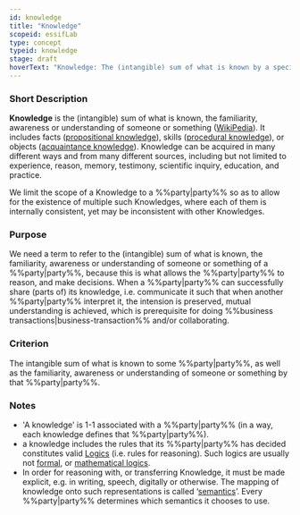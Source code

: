 ```yaml
---
id: knowledge
title: "Knowledge"
scopeid: essifLab
type: concept
typeid: knowledge
stage: draft
hoverText: "Knowledge: The (intangible) sum of what is known by a specific Party, as well as the familiarity, awareness or understanding of someone or something by that Party."
---
```


### Short Description
**Knowledge** is the (intangible) sum of what is known, the familiarity, awareness or understanding of someone or something ([WikiPedia](https://en.wikipedia.org/wiki/Knowledge)). It includes facts ([propositional knowledge](https://en.wikipedia.org/wiki/Propositional_knowledge)), skills ([procedural knowledge](https://en.wikipedia.org/wiki/Procedural_knowledge)), or objects ([acquaintance knowledge](https://en.wikipedia.org/wiki/Knowledge_by_acquaintance)). Knowledge can be acquired in many different ways and from many different sources, including but not limited to experience, reason, memory, testimony, scientific inquiry, education, and practice.

We limit the scope of a Knowledge to a %%party|party%% so as to allow for the existence of multiple such Knowledges, where each of them is internally consistent, yet may be inconsistent with other Knowledges.

### Purpose
We need a term to refer to the (intangible) sum of what is known, the familiarity, awareness or understanding of someone or something of a %%party|party%%, because this is what allows the %%party|party%% to reason, and make decisions. When a %%party|party%% can successfully share (parts of) its knowledge, i.e. communicate it such that when another %%party|party%% interpret it, the intension is preserved, mutual understanding is achieved, which is prerequisite for doing %%business transactions|business-transaction%% and/or collaborating. 

### Criterion
The intangible sum of what is known to some %%party|party%%, as well as the familiarity, awareness or understanding of someone or something by that %%party|party%%.

### Notes
- 'A knowledge' is 1-1 associated with a %%party|party%% (in a way, each knowledge defines that %%party|party%%).
- a knowledge includes the rules that its %%party|party%% has decided constitutes valid [Logics](https://en.wikipedia.org/wiki/Logic) (i.e. rules for reasoning). Such logics are usually not [formal](https://en.wikipedia.org/wiki/Formal_system), or [mathematical logics](https://en.wikipedia.org/wiki/Mathematical_logic).
- In order for reasoning with, or transferring Knowledge, it must be made explicit, e.g. in writing, speech, digitally or otherwise. The mapping of knowledge onto such representations is called ‘[semantics](https://en.wikipedia.org/wiki/Semantics)’. Every %%party|party%% determines which semantics it chooses to use.
